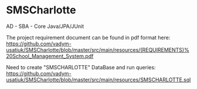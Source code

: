 # SMSCharlotte
AD - SBA - Core Java/JPA/JUnit

The project requirement document can be found in pdf format here:
<br>
https://github.com/vadym-usatiuk/SMSCharlotte/blob/master/src/main/resources/(REQUIREMENTS)%20School_Management_System.pdf

Need to create "SMSCHARLOTTE" DataBase and run queries:
<br>
https://github.com/vadym-usatiuk/SMSCharlotte/blob/master/src/main/resources/SMSCHARLOTTE.sql

